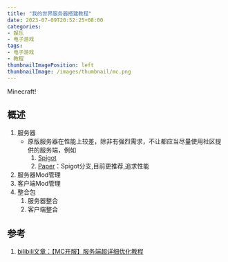 ```yaml
---
title: "我的世界服务器搭建教程"
date: 2023-07-09T20:52:25+08:00
categories:
- 娱乐
- 电子游戏
tags:
- 电子游戏
- 教程
thumbnailImagePosition: left
thumbnailImage: /images/thumbnail/mc.png
---
```

Minecraft!
<!--more-->
## 概述
1. 服务器
    - 原版服务器在性能上较差，除非有强烈需求，不让都应当尽量使用社区提供的服务端，例如
      1. [Spigot](https://www.spigotmc.org/)
      2. [Paper](https://papermc.io/)：Spigot分支,目前更推荐,追求性能
2. 服务器Mod管理
3. 客户端Mod管理
4. 整合包
   1. 服务器整合
   2. 客户端整合

## 参考
1. [bilibili文章：【MC开服】服务端超详细优化教程](https://www.bilibili.com/read/cv17603010/)